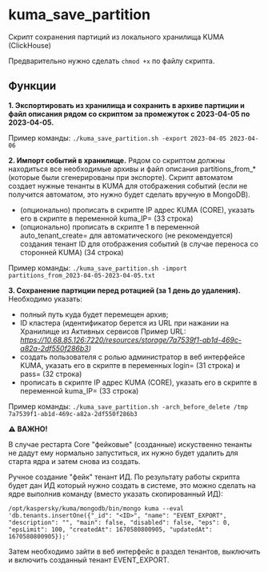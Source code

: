 # kuma_save_partition
Скрипт сохранения партиций из локального хранилища KUMA (ClickHouse)

Предварительно нужно сделать `chmod +x` по файлу скрипта.

## Функции
**1. Экспортировать из хранилища и сохранить в архиве партиции и файл описания рядом со скриптом за промежуток с 2023-04-05 по 2023-04-05.** 

Пример команды:
`./kuma_save_partition.sh -export 2023-04-05 2023-04-06`

**2. Импорт событий в хранилище.** Рядом со скриптом должны находиться все необходимые архивы и файл описания partitions_from_* (которые были сгенерированы при экспорте). Скрипт автоматом создает нужные тенанты в KUMA для отображения событий (если не получится автоматом, это нужно будет сделать вручную в MongoDB). 
- (опционально) прописать в скрипте IP адрес KUMA (CORE), указать его в скрипте в переменной kuma_IP= (33 строка)
- (опционально) прописать в скрипте 1 в переменной auto_tenant_create= для автоматического (не рекомендуется) создания тенант ID для отображения событий (в случае переноса со сторонней KUMA) (34 строка)

Пример команды:
`./kuma_save_partition.sh -import partitions_from_2023-04-05-2023-04-05.txt`

**3. Сохранение партиции перед ротацией (за 1 день до удаления).** Необходимо указать: 
- полный путь куда будет перемещен архив;
- ID кластера (идентификатор берется из URL при нажании на Хранилище из Активных сервисов Пример URL: 
*https://10.68.85.126:7220/resources/storage/7a7539f1-ab1d-469c-a82a-2df550f286b3)*
- создать пользователя с ролью администратор в веб интерфейсе KUMA, указать его в скрипте в переменных login= (31 строка) и pass= (32 строка)
- прописать в скрипте IP адрес KUMA (CORE), указать его в скрипте в переменной kuma_IP= (33 строка)

Пример команды:
`./kuma_save_partition.sh -arch_before_delete /tmp 7a7539f1-ab1d-469c-a82a-2df550f286b3`


**⚠️ ВАЖНО!**

В случае рестарта Core "фейковые" (созданные) искуственно тенанты не дадут ему нормально запуститься, их нужно будет удалить для старта ядра и затем снова из создать.

Ручное создание "фейк" тенант ИД. 
По результату работы скрипта будет дан ИД который нужно создать в системе, это можно сделать на ядре выполнив команду (вместо <ID> указать скопированный ИД):

`/opt/kaspersky/kuma/mongodb/bin/mongo kuma --eval 'db.tenants.insertOne({"_id": "<ID>", "name": "EVENT_EXPORT", "description": "", "main": false, "disabled": false, "eps": 0, "epsLimit": 100, "createdAt": 1670580800905, "updatedAt": 1670580800905});'`

Затем необходимо зайти в веб интерфейс в раздел тенантов, выключить и включить созданный тенант EVENT_EXPORT.
